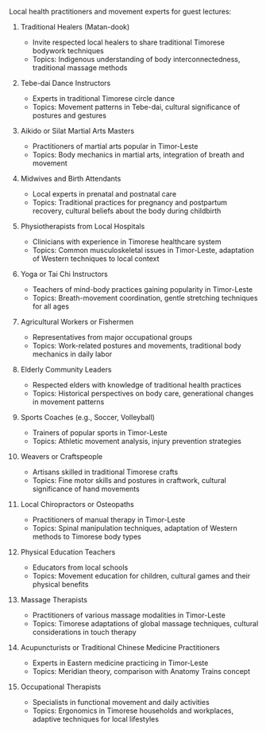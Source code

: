 Local health practitioners and movement experts for guest lectures:

1. Traditional Healers (Matan-dook)
   - Invite respected local healers to share traditional Timorese bodywork techniques
   - Topics: Indigenous understanding of body interconnectedness, traditional massage methods

2. Tebe-dai Dance Instructors
   - Experts in traditional Timorese circle dance
   - Topics: Movement patterns in Tebe-dai, cultural significance of postures and gestures

3. Aikido or Silat Martial Arts Masters
   - Practitioners of martial arts popular in Timor-Leste
   - Topics: Body mechanics in martial arts, integration of breath and movement

4. Midwives and Birth Attendants
   - Local experts in prenatal and postnatal care
   - Topics: Traditional practices for pregnancy and postpartum recovery, cultural beliefs about the body during childbirth

5. Physiotherapists from Local Hospitals
   - Clinicians with experience in Timorese healthcare system
   - Topics: Common musculoskeletal issues in Timor-Leste, adaptation of Western techniques to local context

6. Yoga or Tai Chi Instructors
   - Teachers of mind-body practices gaining popularity in Timor-Leste
   - Topics: Breath-movement coordination, gentle stretching techniques for all ages

7. Agricultural Workers or Fishermen
   - Representatives from major occupational groups
   - Topics: Work-related postures and movements, traditional body mechanics in daily labor

8. Elderly Community Leaders
   - Respected elders with knowledge of traditional health practices
   - Topics: Historical perspectives on body care, generational changes in movement patterns

9. Sports Coaches (e.g., Soccer, Volleyball)
   - Trainers of popular sports in Timor-Leste
   - Topics: Athletic movement analysis, injury prevention strategies

10. Weavers or Craftspeople
    - Artisans skilled in traditional Timorese crafts
    - Topics: Fine motor skills and postures in craftwork, cultural significance of hand movements

11. Local Chiropractors or Osteopaths
    - Practitioners of manual therapy in Timor-Leste
    - Topics: Spinal manipulation techniques, adaptation of Western methods to Timorese body types

12. Physical Education Teachers
    - Educators from local schools
    - Topics: Movement education for children, cultural games and their physical benefits

13. Massage Therapists
    - Practitioners of various massage modalities in Timor-Leste
    - Topics: Timorese adaptations of global massage techniques, cultural considerations in touch therapy

14. Acupuncturists or Traditional Chinese Medicine Practitioners
    - Experts in Eastern medicine practicing in Timor-Leste
    - Topics: Meridian theory, comparison with Anatomy Trains concept

15. Occupational Therapists
    - Specialists in functional movement and daily activities
    - Topics: Ergonomics in Timorese households and workplaces, adaptive techniques for local lifestyles